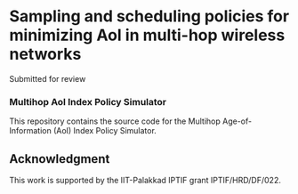 # Sampling and scheduling policies for minimizing AoI in multi-hop wireless networks
Submitted for review


### Multihop AoI Index Policy  Simulator

This repository contains the source code for the Multihop Age-of-Information (AoI) Index Policy Simulator. 



## Acknowledgment

This work is supported by the IIT-Palakkad IPTIF grant IPTIF/HRD/DF/022.



